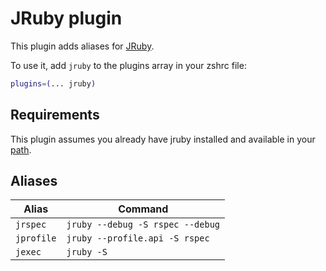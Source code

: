 # JRuby plugin

This plugin adds aliases for [JRuby](https://www.jruby.org/).

To use it, add `jruby` to the plugins array in your zshrc file:

```zsh
plugins=(... jruby)
```

## Requirements

This plugin assumes you already have jruby installed and available in your
[path](https://www.jruby.org/getting-started).

## Aliases

| Alias      | Command                          |
| ---------- | -------------------------------- |
| `jrspec`   | `jruby --debug -S rspec --debug` |
| `jprofile` | `jruby --profile.api -S rspec`   |
| `jexec`    | `jruby -S`                       |
